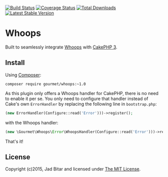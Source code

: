[![Build Status](https://travis-ci.org/gourmet/whoops.png?branch=master)](https://travis-ci.org/gourmet/whoops) [![Coverage Status](https://coveralls.io/repos/gourmet/whoops/badge.png?branch=master)](https://coveralls.io/r/gourmet/whoops?branch=master) [![Total Downloads](https://poser.pugx.org/gourmet/whoops/d/total.png)](https://packagist.org/packages/gourmet/whoops) [![Latest Stable Version](https://poser.pugx.org/gourmet/whoops/v/stable.png)](https://packagist.org/packages/gourmet/whoops)

# Whoops

Built to seamlessly integrate [Whoops] with [CakePHP 3].

## Install

Using [Composer]:

```
composer require gourmet/whoops:~1.0
```

As this plugin only offers a Whoops handler for CakePHP, there is no need to
enable it per se. You only need to configure that handler instead of Cake's own
`ErrorHandler` by replacing the following line in `bootstrap.php`:

```php
(new ErrorHandler(Configure::read('Error')))->register();
```

with the Whoops handler:

```php
(new \Gourmet\Whoops\Error\WhoopsHandler(Configure::read('Error')))->register();
```

That's it!

## License

Copyright (c)2015, Jad Bitar and licensed under [The MIT License][mit].

[CakePHP 3]:http://cakephp.org
[Composer]:http://getcomposer.org
[mit]:http://www.opensource.org/licenses/mit-license.php
[Whoops]:http://filp.github.io/whoops/
